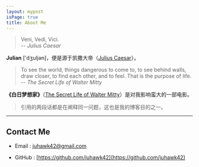 ```yaml
---
layout: mypost
isPage: true
title: About Me
---
```



> Veni, Vedi, Vici.  
-- *Julius Caesar*


**Julian** ['dʒuljən]，便是源于凯撒大帝（[Julius Caesar](https://en.wikipedia.org/wiki/Julius_Caesar)）。


> To see the world, things dangerous to come to, to see behind walls, draw closer, to find each other, and to feel. That is the purpose of life.   
-- *The Secret Life of Walter Mitty*

**《白日梦想家》**（[The Secret Life of Walter Mitty](https://movie.douban.com/subject/2133323/)）是对我影响蛮大的一部电影。


> 引用的两段话都是在阐释同一问题，这也是我的博客目的之一。

---
## Contact Me

- Email : juhawk42@gmail.com

- GitHub : [https://github.com/juhawk42](https://github.com/juhawk42)
